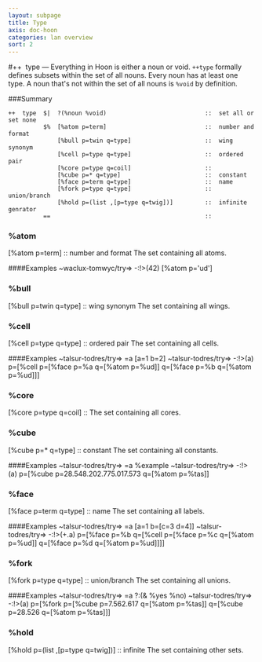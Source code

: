 ```yaml
---
layout: subpage
title: Type
axis: doc-hoon
categories: lan overview
sort: 2
---
```


#++&nbsp;&nbsp;type —
Everything in Hoon is either a noun or void. `++type` formally defines subsets within the set of all nouns. Every noun has at least one type. A noun that's not within the set of all nouns is `%void` by definition.

###Summary

    ++  type  $|  ?(%noun %void)                            ::  set all or set none
              $%  [%atom p=term]                            ::  number and format
                  [%bull p=twin q=type]                     ::  wing synonym
                  [%cell p=type q=type]                     ::  ordered pair
                  [%core p=type q=coil]                     ::
                  [%cube p=* q=type]                        ::  constant
                  [%face p=term q=type]                     ::  name
                  [%fork p=type q=type]                     ::  union/branch
                  [%hold p=(list ,[p=type q=twig])]         ::  infinite genrator
              ==                                            ::

<h3 id="%atom">%atom</h3>
    [%atom p=term]                            ::  number and format
The set containing all atoms. 

####Examples
    ~waclux-tomwyc/try=> -:!>(42)
    [%atom p='ud']

<h3 id="%bull">%bull</h3>
    [%bull p=twin q=type]                     ::  wing synonym
The set containing all wings.

<h3 id="%cell">%cell</h3>
    [%cell p=type q=type]                     ::  ordered pair
The set containing all cells.

####Examples
    ~talsur-todres/try=> =a [a=1 b=2]
    ~talsur-todres/try=> -:!>(a)
    p=[%cell p=[%face p=%a q=[%atom p=%ud]] q=[%face p=%b q=[%atom p=%ud]]]

<h3 id="%core">%core</h3>
    [%core p=type q=coil]                     ::
The set containing all cores.

<h3 id="%cube">%cube</h3>
    [%cube p=* q=type]                        ::  constant
The set containing all constants.

####Examples
    ~talsur-todres/try=> =a %example
    ~talsur-todres/try=> -:!>(a)
    p=[%cube p=28.548.202.775.017.573 q=[%atom p=%tas]]

<h3 id="%face">%face</h3>
    [%face p=term q=type]                     ::  name
The set containing all labels.

####Examples
    ~talsur-todres/try=> =a [a=1 b=[c=3 d=4]]
    ~talsur-todres/try=> -:!>(+.a)
    p=[%face p=%b q=[%cell p=[%face p=%c q=[%atom p=%ud]] q=[%face p=%d q=[%atom p=%ud]]]]


<h3 id="%fork">%fork</h3>
    [%fork p=type q=type]                     ::  union/branch
The set containing all unions.

####Examples
    ~talsur-todres/try=> =a ?:(& %yes %no)
    ~talsur-todres/try=> -:!>(a)
    p=[%fork p=[%cube p=7.562.617 q=[%atom p=%tas]] q=[%cube p=28.526 q=[%atom p=%tas]]]

<h3 id="%hold">%hold</h3>
    [%hold p=(list ,[p=type q=twig])]         ::  infinite 
The set containing other sets.